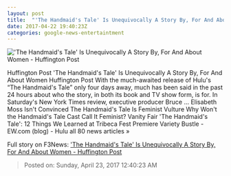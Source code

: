 ```yaml
---
layout: post
title:  "'The Handmaid's Tale' Is Unequivocally A Story By, For And About Women - Huffington Post"
date: 2017-04-22 19:40:23Z
categories: google-news-entertaintment
---
```


!['The Handmaid's Tale' Is Unequivocally A Story By, For And About Women - Huffington Post](http://img.huffingtonpost.com/asset/2000_1000/58fba2a52600004500c47251.jpeg)

Huffington Post 'The Handmaid's Tale' Is Unequivocally A Story By, For And About Women Huffington Post With the much-awaited release of Hulu's “The Handmaid's Tale” only four days away, much has been said in the past 24 hours about who the story, in both its book and TV show form, is for. In Saturday's New York Times review, executive producer Bruce ... Elisabeth Moss Isn't Convinced The Handmaid's Tale Is Feminist Vulture Why Won't the Handmaid's Tale Cast Call It Feminist? Vanity Fair 'The Handmaid's Tale': 12 Things We Learned at Tribeca Fest Premiere Variety Bustle - EW.com (blog) - Hulu all 80 news articles »


Full story on F3News: ['The Handmaid's Tale' Is Unequivocally A Story By, For And About Women - Huffington Post](http://www.f3nws.com/n/jaRVkH)

> Posted on: Sunday, April 23, 2017 12:40:23 AM
